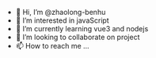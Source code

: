 - 👋 Hi, I’m @zhaolong-benhu
- 👀 I’m interested in javaScript
- 🌱 I’m currently learning vue3 and nodejs
- 💞️ I’m looking to collaborate on project
- 📫 How to reach me ...

<!---
zhaolong-benhu/zhaolong-benhu is a ✨ special ✨ repository because its `README.md` (this file) appears on your GitHub profile.
You can click the Preview link to take a look at your changes.
--->
